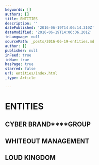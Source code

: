 ```yaml
---
keywords: []
authors: []
title: ENTITIES
description: ''
datePublished: '2016-06-19T14:06:14.310Z'
dateModified: '2016-06-19T14:06:06.201Z'
inLanguage: null
sourcePath: _posts/2016-06-19-entities.md
author: []
publisher: null
inFeed: true
inNav: true
hasPage: true
starred: false
url: entities/index.html
_type: Article

---
```

# ENTITIES

## **CYBER BRAND****GROUP**

## **WHITEOUT MANAGEMENT**

## **LOUD KINGDOM**